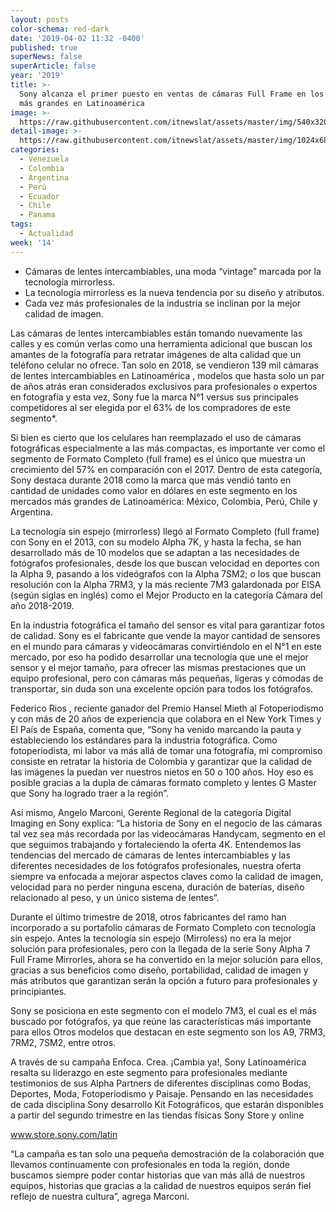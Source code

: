 ```yaml
---
layout: posts
color-schema: red-dark
date: '2019-04-02 11:32 -0400'
published: true
superNews: false
superArticle: false
year: '2019'
title: >-
  Sony alcanza el primer puesto en ventas de cámaras Full Frame en los mercados
  más grandes en Latinoamérica
image: >-
  https://raw.githubusercontent.com/itnewslat/assets/master/img/540x320/Sony-FullLent-p.jpg
detail-image: >-
  https://raw.githubusercontent.com/itnewslat/assets/master/img/1024x680/Sony-FullLent-g.jpg
categories:
  - Venezuela
  - Colombia
  - Argentina
  - Perú
  - Ecuador
  - Chile
  - Panama
tags:
  - Actualidad
week: '14'
---
```

- Cámaras de lentes intercambiables, una moda “vintage” marcada por la tecnología mirrorless.
- La tecnología mirrorless es la nueva tendencia por su diseño y atributos.
- Cada vez más profesionales de la industria se inclinan por la mejor calidad de imagen.

Las cámaras de lentes intercambiables están tomando nuevamente las calles y es común verlas como una herramienta adicional que buscan los amantes de la fotografía para retratar imágenes de alta calidad que un teléfono celular no ofrece. Tan solo en 2018, se vendieron 139 mil cámaras de lentes intercambiables en Latinoamérica , modelos que hasta solo un par de años atrás eran considerados exclusivos para profesionales o expertos en fotografía y esta vez, Sony fue la marca N°1 versus sus principales competidores al ser elegida por el 63% de los compradores de este segmento*.

Si bien es cierto que los celulares han reemplazado el uso de cámaras fotográficas especialmente a las más compactas, es importante ver como el segmento de Formato Completo (full frame) es el único que muestra un crecimiento del 57% en comparación con el 2017.  Dentro de esta categoría, Sony destaca durante 2018 como la marca que más vendió tanto en cantidad de unidades como valor en dólares en este segmento en los mercados más grandes de Latinoamérica: México, Colombia, Perú, Chile y Argentina.

La tecnología sin espejo (mirrorless) llegó al Formato Completo (full frame)  con Sony en el 2013, con su modelo Alpha 7K, y hasta la fecha, se han desarrollado más de 10 modelos que se adaptan a las necesidades de fotógrafos profesionales, desde los que buscan velocidad en deportes con la Alpha 9, pasando a los videógrafos con la Alpha 7SM2; o los que buscan resolución con la Alpha 7RM3, y la más reciente 7M3 galardonada por EISA  (según siglas en inglés) como el Mejor Producto en la categoría Cámara del año 2018-2019.

En la industria fotográfica el tamaño del sensor es vital para garantizar fotos de calidad. Sony es el fabricante que vende la mayor cantidad de sensores en el mundo para cámaras y videocámaras convirtiéndolo en el N°1 en este mercado, por eso ha podido desarrollar una tecnología que une el mejor sensor y el mejor tamaño, para ofrecer las mismas prestaciones que un equipo profesional, pero con cámaras más pequeñas, ligeras y cómodas de transportar, sin duda son una excelente opción para todos los fotógrafos.

Federico Rios , reciente ganador del Premio Hansel Mieth al Fotoperiodismo y con más de 20 años de experiencia que colabora en el New York Times y El País de España, comenta que, “Sony ha venido marcando la pauta y estableciendo los estándares para la industria fotográfica. Como fotoperiodista, mi labor va más allá de tomar una fotografía, mi compromiso consiste en retratar la historia de Colombia y garantizar que la calidad de las imágenes la puedan ver nuestros nietos en 50 o 100 años. Hoy eso es posible gracias a la dupla de cámaras formato completo y lentes G Master que Sony ha logrado traer a la región”.

Así mismo, Angelo Marconi, Gerente Regional de la categoría Digital Imaging en Sony explica: “La historia de Sony en el negocio de las cámaras tal vez sea más recordada por las videocámaras Handycam, segmento en el que seguimos trabajando y fortaleciendo la oferta 4K. Entendemos las tendencias del mercado de cámaras de lentes intercambiables y las diferentes necesidades de los fotógrafos profesionales, nuestra oferta siempre va enfocada a mejorar aspectos claves como la calidad de imagen, velocidad para no perder ninguna escena, duración de baterías, diseño relacionado al peso, y un único sistema de lentes”.

Durante el último trimestre de 2018, otros fabricantes del ramo han incorporado a su portafolio cámaras de Formato Completo con tecnología sin espejo. Antes la tecnología sin espejo (Mirroless) no era la mejor solución para profesionales, pero con la llegada de la serie Sony Alpha 7 Full Frame Mirrorles, ahora se ha convertido en la mejor solución para ellos, gracias a sus beneficios como diseño, portabilidad, calidad de imagen y más atributos que garantizan serán la opción a futuro para profesionales y principiantes.

Sony se posiciona en este segmento con el modelo 7M3, el cual es el más buscado por fotógrafos, ya que reúne las características más importante para ellos Otros modelos que destacan en este segmento son los A9, 7RM3, 7RM2, 7SM2, entre otros.

A través de su campaña Enfoca. Crea. ¡Cambia ya!, Sony Latinoamérica resalta su liderazgo en este segmento para profesionales mediante testimonios de sus Alpha Partners de diferentes disciplinas como Bodas, Deportes, Moda, Fotoperiodismo y Paisaje. Pensando en las necesidades de cada disciplina Sony desarrollo Kit Fotográficos, que estarán disponibles a partir del segundo trimestre en las tiendas físicas Sony Store y online 

www.store.sony.com/latin 

“La campaña es tan solo una pequeña demostración de la colaboración que llevamos continuamente con profesionales en toda la región, donde buscamos siempre poder contar historias que van más allá de nuestros equipos, historias que gracias a la calidad de nuestros equipos serán fiel reflejo de nuestra cultura”, agrega Marconi. 